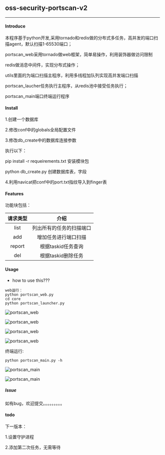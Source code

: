 ## oss-security-portscan-v2
---
#### Introduce
本程序基于python开发,采用tornado和redis做的分布式多任务，高并发的端口扫描agent，默认扫描1-65530端口；

portscan_web采用tornado做web框架，简单易操作，利用装饰器做访问限制

redis做消息中间件，实现分布式操作；

utils里面的为端口扫描主程序，利用多线程加队列实现高并发端口扫描

portscan_laucher任务执行主程序，从redis池中接受任务执行；

portscan_main端口终端运行程序


#### Install
1.创建一个数据库

2.修改conf中的globals全局配置文件

3.修改db_create中的数据库连接参数

执行以下：

pip install -r requeirements.txt 	安装模块包

python db_create.py 				创建数据库表，字段


4.利用navicat把conf中的port.txt指纹导入到finger表


#### Features
功能块包括：

请求类型|介绍|
:---:|:----:
list|列出所有的任务的扫描端口
add|增加任务进行端口扫描
report|根据taskid任务查询
del|根据taskid删除任务



#### Usage
* how to use this???
```
web运行：
python portscan_web.py
cd core
python portscan_launcher.py
```
![portscan_web](https://github.com/Canbing007/security-portscan/blob/master/snapshot/portscan-web-v2.png)

![portscan_web](https://github.com/Canbing007/security-portscan/blob/master/snapshot/portscan-web-v2-0.png)

![portscan_web](https://github.com/Canbing007/security-portscan/blob/master/snapshot/portscan-web-v2-1.png)

![portscan_web](https://github.com/Canbing007/security-portscan/blob/master/snapshot/portscan-web-v2-2.png)

终端运行:
```
python portscan_main.py -h
```
![portscan_main](https://github.com/Canbing007/security-portscan/blob/master/snapshot/portscan-v2.png)

![portscan_main](https://github.com/Canbing007/security-portscan/blob/master/snapshot/portscan-v2-0.png)

##### Issue

如有bug，欢迎提交。。。。。。。。。




#### todo
下一版本：

1.设置守护进程

2.添加第二次任务，无需等待
















